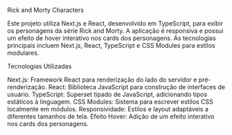 Rick and Morty Characters

Este projeto utiliza Next.js e React, desenvolvido em TypeScript, para exibir os personagens da série Rick and Morty. A aplicação é responsiva e possui um efeito de hover interativo nos cards dos personagens. As tecnologias principais incluem Next.js, React, TypeScript e CSS Modules para estilos modulares.

Tecnologias Utilizadas

Next.js: Framework React para renderização do lado do servidor e pré-renderização.
React: Biblioteca JavaScript para construção de interfaces de usuário.
TypeScript: Superset tipado de JavaScript, adicionando tipos estáticos à linguagem.
CSS Modules: Sistema para escrever estilos CSS localmente em módulos.
Responsividade: Estilos e layout adaptáveis a diferentes tamanhos de tela.
Efeito Hover: Adição de um efeito interativo nos cards dos personagens.
